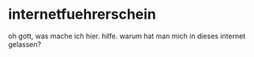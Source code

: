 # internetfuehrerschein

oh gott, was mache ich hier.
hilfe.
warum hat man mich in dieses internet gelassen?
